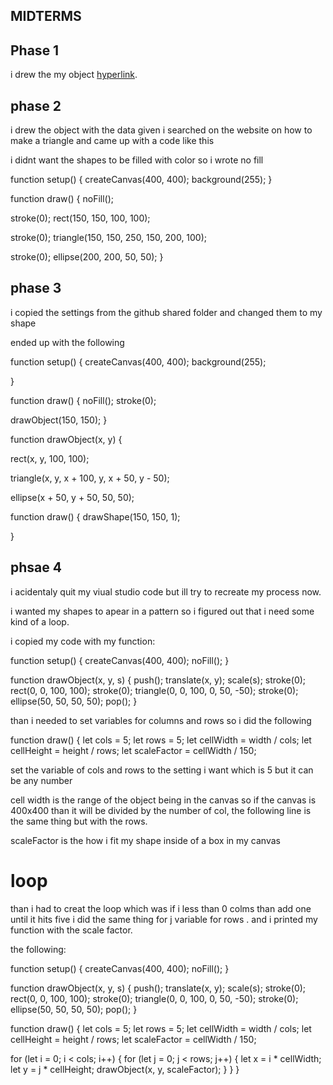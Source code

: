 

## MIDTERMS

## Phase 1

i drew the my object [hyperlink](https://drive.google.com/file/d/1Y-4nUsOI-nzoVcKPNa8d05NT09nL_jF7/view?usp=sharing).



## phase 2 

i drew the object with the data given
i searched on the website on how to make a triangle and came up with a code like this

i didnt want the shapes to be filled with color so i wrote no fill

function setup() {
  createCanvas(400, 400); 
  background(255);
}

function draw() {
  noFill(); 

  stroke(0); 
  rect(150, 150, 100, 100); 

  stroke(0); 
  triangle(150, 150, 250, 150, 200, 100); 

  stroke(0); 
  ellipse(200, 200, 50, 50); 
}

## phase 3

i copied the settings from the github shared folder and changed them to my shape 

ended up with the following 

function setup() {
  createCanvas(400, 400); 
  background(255);
  
}

function draw() {
  noFill(); 
  stroke(0); 
  
  drawObject(150, 150); 
}

function drawObject(x, y) {
  
  rect(x, y, 100, 100); 
  
  
  triangle(x, y, x + 100, y, x + 50, y - 50); 
  
  
  ellipse(x + 50, y + 50, 50, 50); 

  function draw() {
  drawShape(150, 150, 1);
 
}

## phsae 4

i acidentaly  quit my viual studio code but ill try to recreate my process now.

i wanted my shapes to apear in a pattern so i figured out that i need some kind of a loop. 

i copied my code with my function: 

function setup() {
  createCanvas(400, 400); 
  noFill(); 
}

function drawObject(x, y, s) {
  push(); 
  translate(x, y); 
  scale(s); 
  stroke(0);
  rect(0, 0, 100, 100);
  stroke(0);
  triangle(0, 0, 100, 0, 50, -50);
  stroke(0);
  ellipse(50, 50, 50, 50);
  pop();
}

than i needed to set variables for columns and rows so i did the following 

function draw() {
  let cols = 5; 
  let rows = 5; 
  let cellWidth = width / cols; 
  let cellHeight = height / rows; 
  let scaleFactor = cellWidth / 150; 

  set the variable of cols and rows to the setting i want which is 5 but it can be any number 

  cell width is the range of the object being in the canvas so if the canvas is 400x400 than it will be divided by the number of col, the following line is the same thing but with the rows.

  scaleFactor is the how i fit my shape inside of a box in my canvas 

  # loop 

  than i had to creat the loop which was if i less than 0 colms than add one until it hits five 
  i did the same thing for j variable for rows . 
and i printed my function with the scale factor. 

the following: 

function setup() {
  createCanvas(400, 400); 
  noFill(); 
}

function drawObject(x, y, s) {
  push(); 
  translate(x, y); 
  scale(s); 
  stroke(0);
  rect(0, 0, 100, 100);
  stroke(0);
  triangle(0, 0, 100, 0, 50, -50);
  stroke(0);
  ellipse(50, 50, 50, 50);
  pop();
}

function draw() {
  let cols = 5; 
  let rows = 5; 
  let cellWidth = width / cols; 
  let cellHeight = height / rows; 
  let scaleFactor = cellWidth / 150; 

  for (let i = 0; i < cols; i++) {
    for (let j = 0; j < rows; j++) {
      let x = i * cellWidth; 
      let y = j * cellHeight; 
      drawObject(x, y, scaleFactor); 
    }
  }
}





